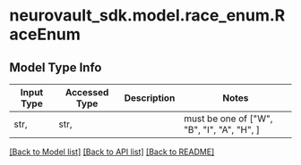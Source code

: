# neurovault_sdk.model.race_enum.RaceEnum

## Model Type Info
Input Type | Accessed Type | Description | Notes
------------ | ------------- | ------------- | -------------
str,  | str,  |  | must be one of ["W", "B", "I", "A", "H", ] 

[[Back to Model list]](../../README.md#documentation-for-models) [[Back to API list]](../../README.md#documentation-for-api-endpoints) [[Back to README]](../../README.md)

